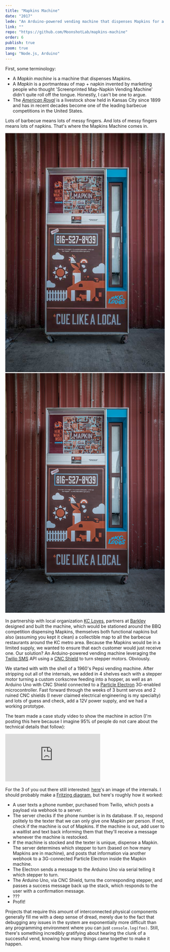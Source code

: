 ```yaml
---
title: "Mapkins Machine"
date: "2017"
lede: "An Arduino-powered vending machine that dispenses Mapkins for a text."
link: ""
repo: "https://github.com/MoonshotLab/mapkins-machine"
order: 6
publish: true
zoom: true
lang: "Node.js, Arduino"
---
```


<div class="blog-section">

First, some terminology:

* A <em>Mapkin machine</em> is a machine that dispenses Mapkins.
* A <em>Mapkin</em> is a portmanteau of map + napkin invented by marketing people who thought 'Screenprinted Map-Napkin Vending Machine' didn't quite roll off the tongue. Honestly, I can't be one to argue.
* The <em><a href="http://www.americanroyal.com/" target="_blank">American Royal</a></em> is a livestock show held in Kansas City since 1899 and has in recent decades become one of the leading barbecue competitions in the United States.

Lots of barbecue means lots of messy fingers. And lots of messy fingers means lots of napkins. That's where the Mapkins Machine comes in.

<div class="sidebar right">
  <hidden>
    <img src='mapkins-machine.jpg' />
    <img src='mapkins-machine-zoom.jpg' />
  </hidden>
  <zoom-image src='mapkins-machine.jpg' zoomSrc='mapkins-machine-zoom.jpg' alt='Mapkin Machine In Situ'></zoom-image>
</div>

In partnership with local organization <a href="http://www.kcloves.com/" target="_blank">KC Loves</a>, partners at <a href="https://www.barkleyus.com/" target="_blank">Barkley</a> designed and built the machine, which would be stationed around the BBQ competition dispensing Mapkins, themselves both functional napkins but also (assuming you kept it clean) a collectible map to all the barbecue restaurants around the KC metro area. Because the Mapkins would be in a limited supply, we wanted to ensure that each customer would just receive one. Our solution? An Arduino-powered vending machine leveraging the <a href="https://www.twilio.com/sms" target="_blank">Twilio SMS</a> API using a <a href="https://www.amazon.com/kuman-Expansion-Stepper-Heatsink-Arduino/dp/B06XHKSVTG/" target="_blank">CNC Shield</a> to turn stepper motors. Obviously.

We started with with the shell of a 1960's Pepsi vending machine. After stripping out all of the internals, we added in 4 shelves each with a stepper motor turning a custom corkscrew feeding into a hopper, as well as an Arduino Uno with CNC Shield connected to a <a href="https://www.particle.io/products/hardware/electron-cellular-dev-kit">Particle Electron</a> 3G-enabled microcontroller. Fast forward through the weeks of 3 burnt servos and 2 ruined CNC shields (I never claimed electrical engineering is my specialty) and lots of guess and check, add a 12V power supply, and we had a working prototype.

The team made a case study video to show the machine in action (I'm posting this here because I imagine 95% of people do not care about the technical details that follow):

<div class="blog-inset">
  <iframe class="youtube" src="https://www.youtube.com/embed/medilILfr_M?rel=0&amp;showinfo=0" frameborder="0" allowfullscreen></iframe>
</div>

For the 3 of you out there still interested: <a href="/internals.jpg" target="_blank">here</a>'s an image of the internals. I should probably make a <a href="http://fritzing.org/home/" target="_blank">Fritzing diagram</a>, but here's roughly how it worked:
  * A user texts a phone number, purchased from Twilio, which posts a payload via webhook to a server.
  * The server checks if the phone number is in its database. If so, respond politely to the texter that we can only give one Mapkin per person. If not, check if the machine is out of Mapkins. If the machine is out, add user to a waitlist and text back informing them that they'll receive a message whenever the machine is restocked.
  * If the machine is stocked and the texter is unique, dispense a Mapkin. The server determines which stepper to turn (based on how many Mapkins are in machine), and posts that information via another webhook to a 3G-connected Particle Electron inside the Mapkin machine.
  * The Electron sends a message to the Arduino Uno via serial telling it which stepper to turn.
  * The Arduino Uno, via CNC Shield, turns the corresponding stepper, and passes a success message back up the stack, which responds to the user with a confirmation message.
  * ???
  * Profit!

Projects that require this amount of interconnected physical components generally fill me with a deep sense of dread, merely due to the fact that debugging any issues in the system are exponentially more difficult than any programming environment where you can just `console.log(foo)`. Still, there's something incredibly gratifying about hearing the clunk of a successful vend, knowing how many things came together to make it happen.

</div>

</section>


</div>
